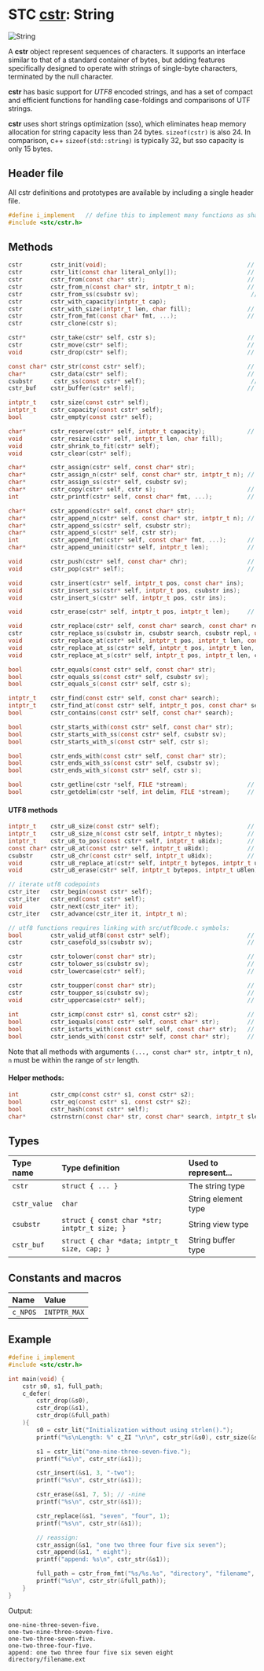 # STC [cstr](../include/stc/cstr.h): String
![String](pics/string.jpg)

A **cstr** object represent sequences of characters. It supports an interface similar to that of a standard container of bytes, but adding features specifically designed to operate with strings of single-byte characters, terminated by the null character.

**cstr** has basic support for *UTF8* encoded strings, and has a set of compact and efficient functions for handling case-foldings and comparisons of UTF strings.

**cstr** uses short strings optimization (sso), which eliminates heap memory allocation for string capacity less than 24 bytes. `sizeof(cstr)` is also 24. In comparison, c++ `sizeof(std::string)` is typically 32, but sso capacity is only 15 bytes.

## Header file

All cstr definitions and prototypes are available by including a single header file.

```c
#define i_implement   // define this to implement many functions as shared symbols!
#include <stc/cstr.h>
```

## Methods
```c
cstr        cstr_init(void);                                        // constructor; empty string
cstr        cstr_lit(const char literal_only[]);                    // cstr from literal; no strlen() call.
cstr        cstr_from(const char* str);                             // constructor using strlen()
cstr        cstr_from_n(const char* str, intptr_t n);               // constructor with n first bytes of str
cstr        cstr_from_ss(csubstr sv);                                // construct cstr from csubstr
cstr        cstr_with_capacity(intptr_t cap);
cstr        cstr_with_size(intptr_t len, char fill);                // repeat fill len times
cstr        cstr_from_fmt(const char* fmt, ...);                    // printf() formatting
cstr        cstr_clone(cstr s);

cstr*       cstr_take(cstr* self, cstr s);                          // take ownership of s, i.e. don't drop s.
cstr        cstr_move(cstr* self);                                  // move string to caller, leave self empty
void        cstr_drop(cstr* self);                                  // destructor

const char* cstr_str(const cstr* self);                             // cast to const char*
char*       cstr_data(cstr* self);                                  // cast to mutable char*
csubstr      cstr_ss(const cstr* self);                              // cast to string view
cstr_buf    cstr_buffer(cstr* self);                                // cast to mutable buffer (with capacity)

intptr_t    cstr_size(const cstr* self);
intptr_t    cstr_capacity(const cstr* self);
bool        cstr_empty(const cstr* self);

char*       cstr_reserve(cstr* self, intptr_t capacity);            // return pointer to buffer
void        cstr_resize(cstr* self, intptr_t len, char fill);
void        cstr_shrink_to_fit(cstr* self);
void        cstr_clear(cstr* self);

char*       cstr_assign(cstr* self, const char* str);
char*       cstr_assign_n(cstr* self, const char* str, intptr_t n); // assign n first bytes of str
char*       cstr_assign_ss(cstr* self, csubstr sv);
char*       cstr_copy(cstr* self, cstr s);                          // copy-assign a cstr
int         cstr_printf(cstr* self, const char* fmt, ...);          // source and target must not overlap.

char*       cstr_append(cstr* self, const char* str);
char*       cstr_append_n(cstr* self, const char* str, intptr_t n); // append n first bytes of str
char*       cstr_append_ss(cstr* self, csubstr str);
char*       cstr_append_s(cstr* self, cstr str);
int         cstr_append_fmt(cstr* self, const char* fmt, ...);      // printf() formatting
char*       cstr_append_uninit(cstr* self, intptr_t len);           // return ptr to start of uninited data

void        cstr_push(cstr* self, const char* chr);                 // append one utf8 char
void        cstr_pop(cstr* self);                                   // pop one utf8 char

void        cstr_insert(cstr* self, intptr_t pos, const char* ins);
void        cstr_insert_ss(cstr* self, intptr_t pos, csubstr ins);
void        cstr_insert_s(cstr* self, intptr_t pos, cstr ins);

void        cstr_erase(cstr* self, intptr_t pos, intptr_t len);     // erase len bytes from pos

void        cstr_replace(cstr* self, const char* search, const char* repl, unsigned count = MAX_INT);
cstr        cstr_replace_ss(csubstr in, csubstr search, csubstr repl, unsigned count);
void        cstr_replace_at(cstr* self, intptr_t pos, intptr_t len, const char* repl); // replace at a pos
void        cstr_replace_at_ss(cstr* self, intptr_t pos, intptr_t len, const csubstr repl);
void        cstr_replace_at_s(cstr* self, intptr_t pos, intptr_t len, cstr repl);

bool        cstr_equals(const cstr* self, const char* str);
bool        cstr_equals_ss(const cstr* self, csubstr sv);
bool        cstr_equals_s(const cstr* self, cstr s);

intptr_t    cstr_find(const cstr* self, const char* search);
intptr_t    cstr_find_at(const cstr* self, intptr_t pos, const char* search); // search from pos
bool        cstr_contains(const cstr* self, const char* search);

bool        cstr_starts_with(const cstr* self, const char* str);
bool        cstr_starts_with_ss(const cstr* self, csubstr sv);
bool        cstr_starts_with_s(const cstr* self, cstr s);

bool        cstr_ends_with(const cstr* self, const char* str);
bool        cstr_ends_with_ss(const cstr* self, csubstr sv);
bool        cstr_ends_with_s(const cstr* self, cstr s);

bool        cstr_getline(cstr *self, FILE *stream);                 // cstr_getdelim(self, '\n', stream)
bool        cstr_getdelim(cstr *self, int delim, FILE *stream);     // does not append delim to result
```

#### UTF8 methods
```c
intptr_t    cstr_u8_size(const cstr* self);                         // number of utf8 codepoints
intptr_t    cstr_u8_size_n(const cstr self, intptr_t nbytes);       // utf8 size within n bytes  
intptr_t    cstr_u8_to_pos(const cstr* self, intptr_t u8idx);       // byte pos offset at utf8 codepoint index
const char* cstr_u8_at(const cstr* self, intptr_t u8idx);           // char* position at utf8 codepoint index
csubstr     cstr_u8_chr(const cstr* self, intptr_t u8idx);          // get utf8 character as a csubstr
void        cstr_u8_replace_at(cstr* self, intptr_t bytepos, intptr_t u8len, csubstr repl); // replace u8len utf8 chars
void        cstr_u8_erase(cstr* self, intptr_t bytepos, intptr_t u8len); // erase u8len codepoints from pos

// iterate utf8 codepoints
cstr_iter   cstr_begin(const cstr* self);
cstr_iter   cstr_end(const cstr* self);
void        cstr_next(cstr_iter* it);
cstr_iter   cstr_advance(cstr_iter it, intptr_t n);

// utf8 functions requires linking with src/utf8code.c symbols:
bool        cstr_valid_utf8(const cstr* self);                      // check if str is valid utf8
cstr        cstr_casefold_ss(csubstr sv);                           // returns new casefolded utf8 cstr

cstr        cstr_tolower(const char* str);                          // returns new lowercase utf8 cstr
cstr        cstr_tolower_ss(csubstr sv);                            // returns new lowercase utf8 cstr
void        cstr_lowercase(cstr* self);                             // transform cstr to lowercase utf8

cstr        cstr_toupper(const char* str);                          // returns new uppercase utf8 cstr
cstr        cstr_toupper_ss(csubstr sv);                            // returns new uppercase utf8 cstr
void        cstr_uppercase(cstr* self);                             // transform cstr to uppercase utf8
 
int         cstr_icmp(const cstr* s1, const cstr* s2);              // utf8 case-insensitive comparison
bool        cstr_iequals(const cstr* self, const char* str);        //   "
bool        cstr_istarts_with(const cstr* self, const char* str);   //   "
bool        cstr_iends_with(const cstr* self, const char* str);     //   "
```

Note that all methods with arguments `(..., const char* str, intptr_t n)`, `n` must be within the range of `str` length.

#### Helper methods:
```c
int         cstr_cmp(const cstr* s1, const cstr* s2);
bool        cstr_eq(const cstr* s1, const cstr* s2);
bool        cstr_hash(const cstr* self);
char*       cstrnstrn(const char* str, const char* search, intptr_t slen, intptr_t nlen);
```

## Types

| Type name       | Type definition                              | Used to represent... |
|:----------------|:---------------------------------------------|:---------------------|
| `cstr`          | `struct { ... }`                             | The string type      |
| `cstr_value`    | `char`                                       | String element type  |
| `csubstr`       | `struct { const char *str; intptr_t size; }` | String view type     |
| `cstr_buf`      | `struct { char *data; intptr_t size, cap; }` | String buffer type   |

## Constants and macros

| Name              | Value             |
|:------------------|:------------------|
|  `c_NPOS`         | `INTPTR_MAX`      |

## Example
```c
#define i_implement
#include <stc/cstr.h>

int main(void) {
    cstr s0, s1, full_path;
    c_defer(
        cstr_drop(&s0),
        cstr_drop(&s1),
        cstr_drop(&full_path)
    ){
        s0 = cstr_lit("Initialization without using strlen().");
        printf("%s\nLength: %" c_ZI "\n\n", cstr_str(&s0), cstr_size(&s0));

        s1 = cstr_lit("one-nine-three-seven-five.");
        printf("%s\n", cstr_str(&s1));

        cstr_insert(&s1, 3, "-two");
        printf("%s\n", cstr_str(&s1));

        cstr_erase(&s1, 7, 5); // -nine
        printf("%s\n", cstr_str(&s1));

        cstr_replace(&s1, "seven", "four", 1);
        printf("%s\n", cstr_str(&s1));

        // reassign:
        cstr_assign(&s1, "one two three four five six seven");
        cstr_append(&s1, " eight");
        printf("append: %s\n", cstr_str(&s1));

        full_path = cstr_from_fmt("%s/%s.%s", "directory", "filename", "ext");
        printf("%s\n", cstr_str(&full_path));
    }
}
```
Output:
```
one-nine-three-seven-five.
one-two-nine-three-seven-five.
one-two-three-seven-five.
one-two-three-four-five.
append: one two three four five six seven eight
directory/filename.ext
```
